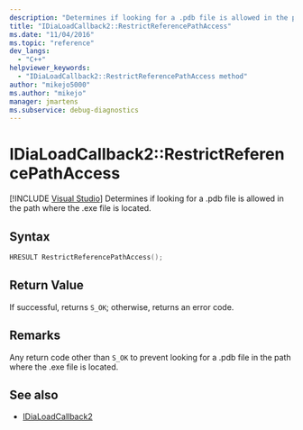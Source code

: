 ```yaml
---
description: "Determines if looking for a .pdb file is allowed in the path where the .exe file is located."
title: "IDiaLoadCallback2::RestrictReferencePathAccess"
ms.date: "11/04/2016"
ms.topic: "reference"
dev_langs:
  - "C++"
helpviewer_keywords:
  - "IDiaLoadCallback2::RestrictReferencePathAccess method"
author: "mikejo5000"
ms.author: "mikejo"
manager: jmartens
ms.subservice: debug-diagnostics
---
```

# IDiaLoadCallback2::RestrictReferencePathAccess

 [!INCLUDE [Visual Studio](~/includes/applies-to-version/vs-windows-only.md)]
Determines if looking for a .pdb file is allowed in the path where the .exe file is located.

## Syntax

```C++
HRESULT RestrictReferencePathAccess();
```

## Return Value
 If successful, returns `S_OK`; otherwise, returns an error code.

## Remarks
 Any return code other than `S_OK` to prevent looking for a .pdb file in the path where the .exe file is located.

## See also
- [IDiaLoadCallback2](../../debugger/debug-interface-access/idialoadcallback2.md)
